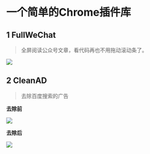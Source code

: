# 一个简单的Chrome插件库

## 1 FullWeChat

> 全屏阅读公众号文章，看代码再也不用拖动滚动条了。

![](http://cdn.javak.cn/FullWeChat.png)

## 2 CleanAD

> 去除百度搜索的广告

**去除前**

![](http://cdn.javak.cn/CleanAD1.png)

**去除后**

![](http://cdn.javak.cn/CleanAD2.png)